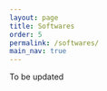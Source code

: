 ```yaml
---
layout: page
title: Softwares
order: 5
permalink: /softwares/
main_nav: true
---
```


To be updated
